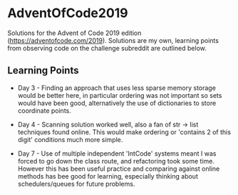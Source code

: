 # AdventOfCode2019
Solutions for the Advent of Code 2019 edition (https://adventofcode.com/2019).
Solutions are my own, learning points from observing code on the challenge subreddit are outlined below. 

## Learning Points
* Day 3 - Finding an approach that uses less sparse memory storage would be better here, in particular ordering was not important so sets would have been good, alternatively the use of dictionaries to store coordinate points.

* Day 4 - Scanning solution worked well, also a fan of str -> list techniques found online. This would make ordering or 'contains 2 of this digit' conditions much more simple.

* Day 7 - Use of multiple independent 'IntCode' systems meant I was forced to go down the class route, and refactoring took some time. However this has been useful practice and comparing against online methods has bee good for learning, especially thinking about schedulers/queues for future problems.
